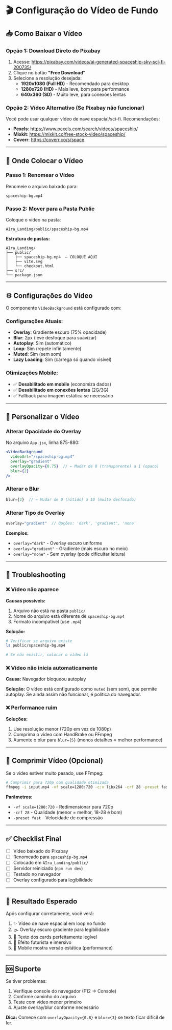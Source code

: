 # 🎬 Configuração do Vídeo de Fundo

## 📥 Como Baixar o Vídeo

### Opção 1: Download Direto do Pixabay

1. Acesse: https://pixabay.com/videos/ai-generated-spaceship-sky-sci-fi-200735/
2. Clique no botão **"Free Download"**
3. Selecione a resolução desejada:
   - **1920x1080 (Full HD)** - Recomendado para desktop
   - **1280x720 (HD)** - Mais leve, bom para performance
   - **640x360 (SD)** - Muito leve, para conexões lentas

### Opção 2: Vídeo Alternativo (Se Pixabay não funcionar)

Você pode usar qualquer vídeo de nave espacial/sci-fi. Recomendações:
- **Pexels**: https://www.pexels.com/search/videos/spaceship/
- **Mixkit**: https://mixkit.co/free-stock-video/spaceship/
- **Coverr**: https://coverr.co/s/space

---

## 📁 Onde Colocar o Vídeo

### Passo 1: Renomear o Vídeo

Renomeie o arquivo baixado para:
```
spaceship-bg.mp4
```

### Passo 2: Mover para a Pasta Public

Coloque o vídeo na pasta:
```
AIra_Landing/public/spaceship-bg.mp4
```

**Estrutura de pastas:**
```
AIra_Landing/
├── public/
│   ├── spaceship-bg.mp4  ← COLOQUE AQUI
│   ├── vite.svg
│   └── checkout.html
├── src/
└── package.json
```

---

## ⚙️ Configurações do Vídeo

O componente `VideoBackground` está configurado com:

### Configurações Atuais:
- **Overlay**: Gradiente escuro (75% opacidade)
- **Blur**: 2px (leve desfoque para suavizar)
- **Autoplay**: Sim (automático)
- **Loop**: Sim (repete infinitamente)
- **Muted**: Sim (sem som)
- **Lazy Loading**: Sim (carrega só quando visível)

### Otimizações Mobile:
- ✅ **Desabilitado em mobile** (economiza dados)
- ✅ **Desabilitado em conexões lentas** (2G/3G)
- ✅ Fallback para imagem estática se necessário

---

## 🎨 Personalizar o Vídeo

### Alterar Opacidade do Overlay

No arquivo `App.jsx`, linha 875-880:

```jsx
<VideoBackground
  videoUrl="/spaceship-bg.mp4"
  overlay="gradient"
  overlayOpacity={0.75}  // ← Mudar de 0 (transparente) a 1 (opaco)
  blur={2}
/>
```

### Alterar o Blur

```jsx
blur={2}  // ← Mudar de 0 (nítido) a 10 (muito desfocado)
```

### Alterar Tipo de Overlay

```jsx
overlay="gradient"  // Opções: 'dark', 'gradient', 'none'
```

**Exemplos:**
- `overlay="dark"` - Overlay escuro uniforme
- `overlay="gradient"` - Gradiente (mais escuro no meio)
- `overlay="none"` - Sem overlay (pode dificultar leitura)

---

## 🔧 Troubleshooting

### ❌ Vídeo não aparece

**Causas possíveis:**
1. Arquivo não está na pasta `public/`
2. Nome do arquivo está diferente de `spaceship-bg.mp4`
3. Formato incompatível (use `.mp4`)

**Solução:**
```bash
# Verificar se arquivo existe
ls public/spaceship-bg.mp4

# Se não existir, colocar o vídeo lá
```

### ❌ Vídeo não inicia automaticamente

**Causa:** Navegador bloqueou autoplay

**Solução:** O vídeo está configurado como `muted` (sem som), que permite autoplay. Se ainda assim não funcionar, é política do navegador.

### ❌ Performance ruim

**Soluções:**
1. Use resolução menor (720p em vez de 1080p)
2. Comprima o vídeo com HandBrake ou FFmpeg
3. Aumente o blur para `blur={5}` (menos detalhes = melhor performance)

---

## 🎥 Comprimir Vídeo (Opcional)

Se o vídeo estiver muito pesado, use FFmpeg:

```bash
# Comprimir para 720p com qualidade otimizada
ffmpeg -i input.mp4 -vf scale=1280:720 -c:v libx264 -crf 28 -preset fast spaceship-bg.mp4
```

**Parâmetros:**
- `-vf scale=1280:720` - Redimensionar para 720p
- `-crf 28` - Qualidade (menor = melhor, 18-28 é bom)
- `-preset fast` - Velocidade de compressão

---

## ✅ Checklist Final

- [ ] Vídeo baixado do Pixabay
- [ ] Renomeado para `spaceship-bg.mp4`
- [ ] Colocado em `AIra_Landing/public/`
- [ ] Servidor reiniciado (`npm run dev`)
- [ ] Testado no navegador
- [ ] Overlay configurado para legibilidade

---

## 🎯 Resultado Esperado

Após configurar corretamente, você verá:

1. ✨ Vídeo de nave espacial em loop no fundo
2. 🌫️ Overlay escuro gradiente para legibilidade
3. 📝 Texto dos cards perfeitamente legível
4. 🚀 Efeito futurista e imersivo
5. 📱 Mobile mostra versão estática (performance)

---

## 🆘 Suporte

Se tiver problemas:
1. Verifique console do navegador (F12 → Console)
2. Confirme caminho do arquivo
3. Teste com vídeo menor primeiro
4. Ajuste overlay/blur conforme necessário

**Dica:** Comece com `overlayOpacity={0.8}` e `blur={3}` se texto ficar difícil de ler.
